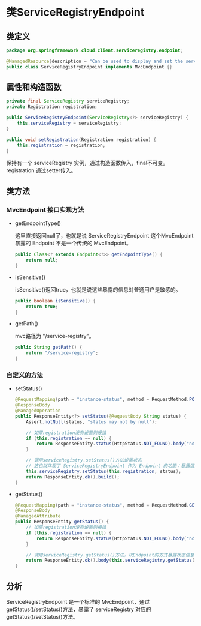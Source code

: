 # 类ServiceRegistryEndpoint

## 类定义

```java
package org.springframework.cloud.client.serviceregistry.endpoint;

@ManagedResource(description = "Can be used to display and set the service instance status using the service registry")
public class ServiceRegistryEndpoint implements MvcEndpoint {}
```

## 属性和构造函数

```java
private final ServiceRegistry serviceRegistry;
private Registration registration;

public ServiceRegistryEndpoint(ServiceRegistry<?> serviceRegistry) {
    this.serviceRegistry = serviceRegistry;
}

public void setRegistration(Registration registration) {
    this.registration = registration;
}
```

保持有一个 serviceRegistry 实例，通过构造函数传入，final不可变。registration 通过setter传入。

## 类方法

### MvcEndpoint 接口实现方法

- getEndpointType()

	这里直接返回null了，也就是说 ServiceRegistryEndpoint 这个MvcEndpoint 暴露的 Endpoint 不是一个传统的 MvcEndpoint。

	```java
	public Class<? extends Endpoint<?>> getEndpointType() {
		return null;
	}
    ```

- isSensitive()

	isSensitive()返回true，也就是说这些暴露的信息对普通用户是敏感的。

	```java
	public boolean isSensitive() {
		return true;
	}
    ```

- getPath()

	mvc路径为 "/service-registry"。

	```java
	public String getPath() {
		return "/service-registry";
	}
    ```

### 自定义的方法

- setStatus()

	```java
	@RequestMapping(path = "instance-status", method = RequestMethod.POST)
	@ResponseBody
	@ManagedOperation
	public ResponseEntity<?> setStatus(@RequestBody String status) {
		Assert.notNull(status, "status may not by null");

		// 如果registration没有设置则报错
		if (this.registration == null) {
			return ResponseEntity.status(HttpStatus.NOT_FOUND).body("no registration found");
		}

		// 调用serviceRegistry.setStatus()方法设置状态
        // 这也就体现了 ServiceRegistryEndpoint 作为 Endpoint 的功能：暴露信息
		this.serviceRegistry.setStatus(this.registration, status);
		return ResponseEntity.ok().build();
	}
    ```


- getStatus()

	```java
	@RequestMapping(path = "instance-status", method = RequestMethod.GET)
	@ResponseBody
	@ManagedAttribute
	public ResponseEntity getStatus() {
    	// 如果registration没有设置则报错
		if (this.registration == null) {
			return ResponseEntity.status(HttpStatus.NOT_FOUND).body("no registration found");
		}

		// 调用serviceRegistry.getStatus()方法，以Endpoint的方式暴露状态信息
		return ResponseEntity.ok().body(this.serviceRegistry.getStatus(this.registration));
	}
    ```

## 分析

ServiceRegistryEndpoint 是一个标准的 MvcEndpoint，通过 getStatus()/setStatus()方法，暴露了 serviceRegistry 对应的 getStatus()/setStatus()方法。
